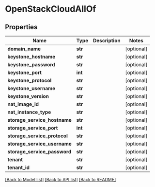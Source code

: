 # OpenStackCloudAllOf

## Properties
Name | Type | Description | Notes
------------ | ------------- | ------------- | -------------
**domain_name** | **str** |  | [optional] 
**keystone_hostname** | **str** |  | [optional] 
**keystone_password** | **str** |  | [optional] 
**keystone_port** | **int** |  | [optional] 
**keystone_protocol** | **str** |  | [optional] 
**keystone_username** | **str** |  | [optional] 
**keystone_version** | **str** |  | [optional] 
**nat_image_id** | **str** |  | [optional] 
**nat_instance_type** | **str** |  | [optional] 
**storage_service_hostname** | **str** |  | [optional] 
**storage_service_port** | **int** |  | [optional] 
**storage_service_protocol** | **str** |  | [optional] 
**storage_service_username** | **str** |  | [optional] 
**storage_service_password** | **str** |  | [optional] 
**tenant** | **str** |  | [optional] 
**tenant_id** | **str** |  | [optional] 

[[Back to Model list]](../README.md#documentation-for-models) [[Back to API list]](../README.md#documentation-for-api-endpoints) [[Back to README]](../README.md)


